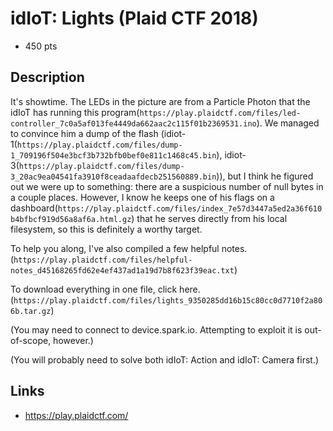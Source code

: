 # idIoT: Lights (Plaid CTF 2018)

* 450 pts

## Description

>>>
It's showtime. The LEDs in the picture are from a Particle Photon that the idIoT has running this program(`https://play.plaidctf.com/files/led-controller_7c0a5af013fe4449da662aac2c115f01b2369531.ino`). We managed to convince him a dump of the flash (idiot-1(`https://play.plaidctf.com/files/dump-1_709196f504e3bcf3b732bfb0bef0e811c1468c45.bin`), idiot-3(`https://play.plaidctf.com/files/dump-3_20ac9ea04541fa3910f8ceadaafdecb251560889.bin`)), but I think he figured out we were up to something: there are a suspicious number of null bytes in a couple places. However, I know he keeps one of his flags on a dashboard(`https://play.plaidctf.com/files/index_7e57d3447a5ed2a36f610b4bfbcf919d56a8af6a.html.gz`) that he serves directly from his local filesystem, so this is definitely a worthy target.

To help you along, I've also compiled a few helpful notes.(`https://play.plaidctf.com/files/helpful-notes_d45168265fd62e4ef437ad1a19d7b8f623f39eac.txt`)

To download everything in one file, click here.(`https://play.plaidctf.com/files/lights_9350285dd16b15c80cc0d7710f2a806b.tar.gz`)

(You may need to connect to device.spark.io. Attempting to exploit it is out-of-scope, however.)

(You will probably need to solve both idIoT: Action and idIoT: Camera first.)
>>>

## Links
* https://play.plaidctf.com/
